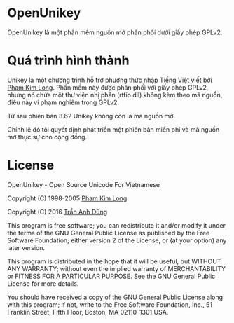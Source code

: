 # OpenUnikey

OpenUnikey là một phần mềm nguồn mở phân phối dưới giấy phép GPLv2.

# Quá trình hình thành

Unikey là một chương trình hỗ trợ phương thức nhập Tiếng Việt viết bởi [Pham Kim Long](mailto:unikey@gmail.com). Phần mềm này được phân phối với giấy phép GPLv2, nhưng nó chứa một thư viện nhị phân (rtfio.dll) không kèm theo mã nguồn, điều này vi phạm nghiêm trọng GPLv2.

Từ sau phiên bản 3.62 Unikey không còn là mã nguồn mở. 

Chính lẽ đó tôi quyết định phát triển một phiên bản miển phí và mã nguồn mở thực sự cho cộng đồng.

# License

OpenUnikey - Open Source Unicode For Vietnamese

Copyright (C) 1998-2005 [Pham Kim Long](unikey@gmail.com)

Copyright (C) 2016 [Trần Anh Dũng](tad88.dev@gmail.com)

This program is free software; you can redistribute it and/or modify
it under the terms of the GNU General Public License as published by
the Free Software Foundation; either version 2 of the License, or
(at your option) any later version.

This program is distributed in the hope that it will be useful,
but WITHOUT ANY WARRANTY; without even the implied warranty of
MERCHANTABILITY or FITNESS FOR A PARTICULAR PURPOSE.  See the
GNU General Public License for more details.

You should have received a copy of the GNU General Public License along
with this program; if not, write to the Free Software Foundation, Inc.,
51 Franklin Street, Fifth Floor, Boston, MA 02110-1301 USA.